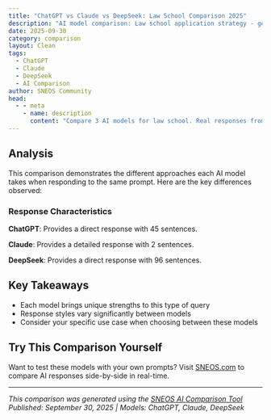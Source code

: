 ```yaml
---
title: "ChatGPT vs Claude vs DeepSeek: Law School Comparison 2025"
description: "AI model comparison: Law school application strategy - get into T14 schools..."
date: 2025-09-30
category: comparison
layout: Clean
tags:
  - ChatGPT
  - Claude
  - DeepSeek
  - AI Comparison
author: SNEOS Community
head:
  - - meta
    - name: description
      content: "Compare 3 AI models for law school. Real responses from ChatGPT, Claude, DeepSeek with detailed analysis."
---
```


<ChatComparison
  title="ChatGPT vs Claude vs DeepSeek: Law School Comparison 2025"
  prompt="Law school application strategy - get into T14 schools"
  :responses='{
    "ChatGPT": "Applying to Top 14 (T14) law schools requires a strategic approach to maximize your chances of admission. The T14 law schools are widely recognized as the most prestigious and competitive programs in the country, often providing better job prospects, higher salaries, and strong alumni networks. Here\u2019s a comprehensive strategy to help you get into a T14 law school:\n\n### 1. Understand the T14 Schools\nThe T14 traditionally includes:\n- Yale Law School\n- Stanford Law School\n- Harvard Law School\n- Columbia Law School\n- University of Chicago Law School\n- New York University (NYU) Law School\n- University of Pennsylvania Carey Law School\n- University of Virginia Law School\n- University of California, Berkeley (Boalt Hall) Law School\n- University of Michigan Law School\n- Duke University Law School\n- Northwestern University Pritzker Law School\n- Cornell Law School\n- Georgetown University Law Center\n\n### 2. Academic Preparation\n- **Undergraduate GPA:** Maintain a strong GPA (generally 3.7\u002B GPA for the most competitive applicants). Law schools heavily weigh your undergraduate GPA.\n- **Rigorous Major:** Choose a challenging major but excel in it. Law schools value quantitative and analytical skills but also appreciate strong writing backgrounds.\n- **Courses:** Take writing-intensive and critical-thinking courses to boost your skills for law school and your application.\n\n### 3. LSAT or GRE Preparation\n- **Take the LSAT:** Most T14 schools prefer the LSAT, though some accept GRE scores.\n- **Score Target:** Aim for an LSAT score in the 75th percentile or higher for T14 schools (roughly 167\u002B).\n- **Preparation Time:** Invest several months in prep. Use official LSAT prep materials, take timed full-length practice tests, and consider prep courses if needed.\n- **Retake if necessary:** Don\u0027t hesitate to retake the exam to improve your score, but manage test dates to meet application deadlines.\n\n### 4. Application Materials\n- **Personal Statement:** Write a compelling, personal story that highlights your motivation for law, unique experiences, character, and intellectual curiosity. Show authenticity and passion.\n- **Resume:** Include leadership roles, internships, relevant work experience, volunteer work, and significant achievements.\n- **Letters of Recommendation:** Obtain strong letters from professors, employers, or mentors who know you well and can speak to your academic abilities and character.\n- **Addenda:** If applicable, include concise explanations (e.g., for a low GPA semester or LSAT retake).\n\n### 5. Timing and Application Strategy\n- **Apply Early:** Apply in the early fall during the application cycle (September/October). Early applications have better chances due to rolling admissions.\n- **Apply Broadly:** Even if you focus on T14, apply to a few safety and reach schools for options.\n- **Diversity and Special Programs:** Highlight any diversity factors or special programs (first-generation, minority status, military service, etc.) where relevant.\n\n### 6. Extracurricular and Leadership Activities\n- **Relevant Experience:** Engage in activities that develop skills useful in law practice like debate, mock trial, research, writing, internships at law firms, legal clinics, etc.\n- **Leadership:** Demonstrate leadership in clubs, community, or work environments.\n- **Public Service/Volunteer:** Volunteer work shows commitment and character, valued by top schools.\n\n### 7. Interview Preparation\n- Some T14 schools may offer interviews or optional interviews. Prepare to discuss your background, interest in law, and goals confidently.\n\n### 8. Financial Planning\n- **Scholarships:** Research and apply for scholarships early.\n- **Financial Aid:** Understand aid options; T14 schools generally offer better financial aid packages.\n\n### 9. Backup Plan\n- While aiming at T14 schools, have a solid list of mid-tier schools where you have higher chances. Getting accepted into law school matters very much.\n\n---\n\n### Summary Checklist:\n- [ ] Maintain GPA above 3.7\n- [ ] Target LSAT score 167\u002B\n- [ ] Start LSAT prep early (6\u002B months)\n- [ ] Craft a strong personal statement\n- [ ] Secure strong LORs\n- [ ] Apply early and broadly\n- [ ] Gain leadership/legal experience\n- [ ] Prepare for interviews\n- [ ] Research financial aid/scholarships\n\n---\n\nIf you\u0027d like, I can help you create a personalized timeline for your application process or review your personal statement draft!",
    "Claude": "Here\u0027s a comprehensive strategy for getting into T14 law schools:\n\n## Core Requirements\n\n**LSAT Score**\n- Target: 170\u002B for most T14 schools\n- 175\u002B for Harvard, Yale, Stanford\n- Take practice tests under timed conditions\n- Consider retaking if below target (schools typically take highest score)\n\n**GPA**\n- Target: 3.7\u002B (higher for splitter profiles)\n- If your GPA is lower, you\u0027ll need an exceptional LSAT score\n- Consider grade trends and difficulty of coursework\n\n## Application Components\n\n**Personal Statement**\n- Tell a compelling story about why law school\n- Show growth, resilience, and clear motivation\n- Avoid clich\u00E9s; be specific and authentic\n- Have multiple people review drafts\n\n**Letters of Recommendation**\n- 2-3 academic letters (professors who know your work well)\n- 1 professional letter if you have significant work experience\n- Give recommenders plenty of time and supporting materials\n\n**Resume**\n- Emphasize leadership, academic achievements, work experience\n- Include relevant extracurriculars, publications, awards\n- Keep to 1-2 pages, legal resume format\n\n**Optional Essays**\n- \u0022Why X School\u0022 essays - research thoroughly, be specific\n- Diversity statements - unique perspective you\u0027d bring\n- Addenda - explain any weaknesses in your application\n\n## Strategic Considerations\n\n**School Selection**\n- Apply broadly within T14\n- Include 2-3 \u0022safety\u0022 schools outside T14\n- Consider regional preferences for career goals\n\n**Application Timing**\n- Apply as early as possible (September-November)\n- Rolling admissions favor early applicants\n- Complete applications before Thanksgiving\n\n**Scholarship Strategy**\n- Apply to schools where your stats exceed median for merit aid\n- Use scholarship offers to negotiate with preferred schools\n\n## Timeline (Ideal)\n\n**Junior Year/Gap Year**\n- Take LSAT in June or August\n- Begin drafting personal statement\n- Cultivate recommender relationships\n\n**Senior Year/Application Year**\n- Finalize school list by August\n- Submit applications September-November\n- Apply for need-based aid (FAFSA)\n\n## Additional Tips\n\n- Consider taking a gap year to strengthen your profile\n- Significant work experience can offset slightly lower stats\n- Unique backgrounds/experiences are valued\n- Visit schools if possible, especially for \u0022Why X\u0022 essays\n- Stay organized with deadlines and requirements\n\nWould you like me to elaborate on any specific aspect of this strategy?",
    "DeepSeek": "Of course. Getting into a T14 law school is a highly competitive but achievable goal with a meticulous, multi-year strategy. It\u0027s about building an application that is not just strong, but *cohesive* and compelling.\n\nHere is a comprehensive, phase-by-phase strategy to maximize your chances.\n\n### The Core Pillars: The \u0022Hard\u0022 Factors\n\nYour GPA and LSAT score are the most critical components. They are the first filter admissions committees use.\n\n**1. The GPA: Protect It At All Costs**\n*   **Priority #1:** Your undergraduate GPA is a fixed record. Treat every class from your freshman year onward as critical.\n*   **Course Selection:** While a challenging curriculum is good, prioritize a high GPA. A 4.0 in a \u0022less rigorous\u0022 major is far better than a 3.3 in a notoriously difficult one.\n*   **Trend:** An upward trend (e.g., 3.3 freshman year to 3.9 senior year) is viewed positively and can be explained in an addendum. A downward trend is a red flag.\n*   **If Your GPA is Low (\u003C3.7):** You are not out of the running, but your LSAT becomes even more important. You will need a score at or above the school\u0027s 75th percentile to be a competitive \u0022splitter.\u0022\n\n**2. The LSAT: Your Great Equalizer**\nThis is the single most important element you can still control.\n*   **Start Early:** Plan to take the LSAT the summer or fall *before* you apply. This gives you time for a retake if necessary.\n*   **Study Seriously:** This is not a test you \u0022just take.\u0022\n    *   **Dedicate 3-6 months** of consistent, focused study (10-20 hours per week).\n    *   **Use official materials:** The PowerScore Bibles, LSAT Trainer, and *official LSAC PrepTests* are the gold standard.\n    *   **Practice Tests:** Take full, timed practice tests weekly to build stamina and identify weaknesses.\n*   **Goal Score:** For the T14, you generally need a score of **170 or higher**. For the very top (HYS - Harvard, Yale, Stanford), aim for **173\u002B**. Check the LSAC Official Guide to ABA-Approved Law Schools or sites like Law School Data for the 25th/50th/75th percentile scores for your target schools.\n*   **Retakes:** Schools generally only care about your highest score, though they *can* see all your recent scores. Don\u0027t take the test officially until your practice tests are consistently in your target range.\n\n---\n\n### Building a Compelling Narrative: The \u0022Soft\u0022 Factors\n\nThe T14 is filled with applicants with high numbers. Your soft factors are what make you unique and convince the school you will contribute meaningfully to their community.\n\n**3. Strategic Extracurriculars \u0026 Work Experience**\nDepth and leadership are more important than a long list of shallow involvements.\n*   **Quality over Quantity:** Pursue 2-3 activities you are genuinely passionate about and strive for leadership roles (President, Captain, Editor-in-Chief, Project Lead).\n*   **Demonstrate Impact:** It\u0027s not just about the title; it\u0027s about what you *accomplished*. Did you grow membership? Secure funding? Launch a new initiative?\n*   **Post-Graduate Work Experience:** 1-4 years of substantive work experience after college is increasingly valued and can make your application stand out. It demonstrates maturity, skills, and a clearer sense of purpose.\n\n**4. Crafting Your Application Narrative**\nYour entire application\u2014personal statement, resume, letters of recommendation\u2014should tell a coherent story about who you are and why law school is the next logical step.\n\n*   **Personal Statement:**\n    *   **Show, Don\u0027t Tell:** Use a specific, compelling story or series of anecdotes to illustrate your qualities (resilience, intellectual curiosity, empathy, problem-solving).\n    *   **Answer \u0022Why Law?\u0022:** You don\u0027t need to say \u0022I want to be a corporate lawyer,\u0022 but the reader should finish your essay understanding what drives you and how a JD is essential to your goals.\n    *   **Tailor (Slightly):** You can write a core personal statement and then add a paragraph for each school about why their specific program (a particular clinic, professor, institute) appeals to you.\n\n*   **Letters of Recommendation (2-3 required):**\n    *   **Choose Wisely:** The best letters are from professors (or work supervisors) who know you *well* and can speak to your intellectual abilities, work ethic, and character.\n    *   **Academic LORs are Crucial:** For recent grads, at least two should be from professors who can vouch for your classroom performance.\n    *   **Manage the Process:** Provide your recommenders with your resume, personal statement draft, a bulleted list of your accomplishments in their class/project, and a clear explanation of your goals. Give them *at least 2-3 months* of lead time.\n\n*   **Resume:**\n    *   Treat it as a professional document. Use strong action verbs and quantify your achievements (e.g., \u0022Managed a team of 10 volunteers,\u0022 \u0022Increased fundraising by 25%\u0022).\n    *   It should complement, not just repeat, your personal statement.\n\n*   **Optional Statements:**\n    *   **Diversity Statement:** If you have a unique background, perspective, or experience with adversity that has shaped you, write one. This isn\u0027t just about racial/ethnic diversity; it can be about socioeconomic status, disability, LGBTQ\u002B identity, or a unique life path.\n    *   **Addendum:** *Briefly* explain any anomalies in your application\u2014a low GPA for a semester due to illness, a significantly lower first LSAT score, etc. Be straightforward and take responsibility; don\u0027t make excuses.\n\n---\n\n### The Application Execution Plan\n\n**Timeline (Ideal Scenario):**\n*   **Junior Year Summer:** Take the LSAT (August). Begin drafting your personal statement and resume.\n*   **Early Fall of Senior Year:** Finalize LSAT score. Secure your letters of recommendation. Finalize all application materials.\n*   **October - November:** **SUBMIT YOUR APPLICATIONS.** This is a critical advantage. Applying early in the cycle (when the most seats and scholarship money are available) significantly boosts your chances.\n*   **December 1st:** A fantastic target date for having all T14 applications submitted.\n*   **After Submission:** Prepare for interviews (some T14s do them). Send brief, polite Letters of Continued Interest (LOCI) if you are waitlisted.\n\n**School Selection Strategy:**\n*   **Reach:** Schools where your numbers are below the 25th percentile (e.g., GPA \u003C3.8, LSAT \u003C170 for most T14).\n*   **Target:** Schools where your numbers are around the 50th percentile.\n*   **Safety:** Schools where your numbers are at or above the 75th percentile. (Note: With the T14, there are no true \u0022safeties,\u0022 but this is your relative safest bet).\n\nApply to a balanced list of 8-12 schools across these categories.\n\n### Final Mindset and Considerations\n\n*   **The \u0022Why Law?\u0022 Question:** Be able to answer this authentically, for yourself and for them. Your entire application should be a proof of this answer.\n*   **It\u0027s a Holistic Process:** A 4.0/180 is not an automatic admit to Yale if the rest of your application is empty. A 3.7/172 with a compelling story of leadership, impact, and purpose can easily beat a 3.9/173 with a generic application.\n*   **Leverage Resources:** Use the forums on **Top-Law-Schools.com (TLS)** and **Law School Data** to research school specifics and see profiles of admitted students.\n\nThis process is a marathon, not a sprint. By starting early, focusing relentlessly on your numbers, and building a powerful, authentic narrative, you will create the strongest possible application for the most competitive law schools in the country. Good luck"
  }'
  published-date="13:29"
/>

## Analysis

This comparison demonstrates the different approaches each AI model takes when responding to the same prompt. Here are the key differences observed:

### Response Characteristics

**ChatGPT**: Provides a direct response with 45 sentences. 

**Claude**: Provides a detailed response with 2 sentences. 

**DeepSeek**: Provides a direct response with 96 sentences. 

## Key Takeaways

- Each model brings unique strengths to this type of query
- Response styles vary significantly between models
- Consider your specific use case when choosing between these models

## Try This Comparison Yourself

Want to test these models with your own prompts? Visit [SNEOS.com](https://sneos.com) to compare AI responses side-by-side in real-time.

---

*This comparison was generated using the [SNEOS AI Comparison Tool](https://sneos.com)*
*Published: September 30, 2025 | Models: ChatGPT, Claude, DeepSeek*
